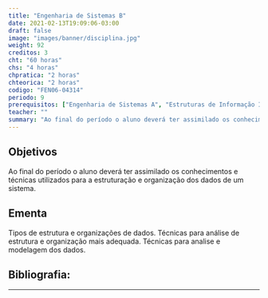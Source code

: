 ```yaml
---
title: "Engenharia de Sistemas B"
date: 2021-02-13T19:09:06-03:00
draft: false
image: "images/banner/disciplina.jpg"
weight: 92
creditos: 3
cht: "60 horas"
chs: "4 horas"
chpratica: "2 horas"
chteorica: "2 horas"
codigo: "FEN06-04314"
periodo: 9
prerequisitos: ["Engenharia de Sistemas A", "Estruturas de Informação I"]
teacher: ""
summary: "Ao final do período o aluno deverá ter assimilado os conhecimentos e técnicas utilizados para a estruturação e organização dos dados de um sistema."
---
```

## Objetivos
Ao final do período o aluno deverá ter assimilado os conhecimentos e técnicas utilizados para a estruturação e organização dos dados de um sistema.

## Ementa
Tipos de estrutura e organizações de dados. Técnicas para análise de estrutura e organização mais adequada. Técnicas para analise e modelagem dos dados.

## Bibliografia:

---
